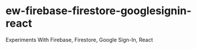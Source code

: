 # ew-firebase-firestore-googlesignin-react
Experiments With Firebase, Firestore, Google Sign-In, React
